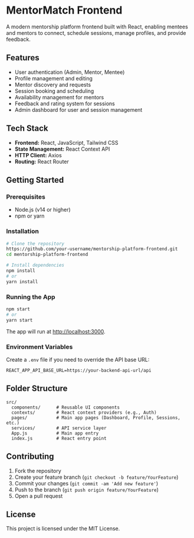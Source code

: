 # MentorMatch Frontend

A modern mentorship platform frontend built with React, enabling mentees and mentors to connect, schedule sessions, manage profiles, and provide feedback.

## Features

- User authentication (Admin, Mentor, Mentee)
- Profile management and editing
- Mentor discovery and requests
- Session booking and scheduling
- Availability management for mentors
- Feedback and rating system for sessions
- Admin dashboard for user and session management

## Tech Stack

- **Frontend:** React, JavaScript, Tailwind CSS
- **State Management:** React Context API
- **HTTP Client:** Axios
- **Routing:** React Router

## Getting Started

### Prerequisites
- Node.js (v14 or higher)
- npm or yarn

### Installation
```bash
# Clone the repository
https://github.com/your-username/mentorship-platform-frontend.git
cd mentorship-platform-frontend

# Install dependencies
npm install
# or
yarn install
```

### Running the App
```bash
npm start
# or
yarn start
```
The app will run at [http://localhost:3000](http://localhost:3000).

### Environment Variables
Create a `.env` file if you need to override the API base URL:
```
REACT_APP_API_BASE_URL=https://your-backend-api-url/api
```

## Folder Structure
```
src/
  components/      # Reusable UI components
  contexts/        # React context providers (e.g., Auth)
  pages/           # Main app pages (Dashboard, Profile, Sessions, etc.)
  services/        # API service layer
  App.js           # Main app entry
  index.js         # React entry point
```

## Contributing
1. Fork the repository
2. Create your feature branch (`git checkout -b feature/YourFeature`)
3. Commit your changes (`git commit -am 'Add new feature'`)
4. Push to the branch (`git push origin feature/YourFeature`)
5. Open a pull request

## License

This project is licensed under the MIT License.
